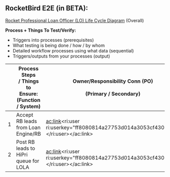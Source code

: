 
## **RocketBird E2E (in BETA):**

[Rocket Professional Loan Officer (LO) Life Cycle Diagram](https://editor.signavio.com/p/hub-preview#model/ff04d56e3b8644cd880073bf5a6af3ab;diagram) (Overall)



**Process + Things To Test/Verify:**

- Triggers into processes (prerequisites)
- What testing is being done / how / by whom
- Detailed workflow processes using what data (sequential)
- Triggers/outputs from your processes (output)





| <br> | Process Steps / Things to Ensure:<br>(Function / System)<br> | Owner/Responsibility Conn (PO)<br><br>(Primary / Secondary)<br> | SME / Testing Conn<br><br>(Primary / Secondary)<br> | Input and Output Triggers / Notifications<br> | Estimated Duration<br> | Status<br><br>(Complete / Not Started)<br> | Notes / Issues<br> |
| --- | --- | --- | --- | --- | --- | --- | --- |
| 1 | Accept RB leads from Loan Engine/RB | <br><ac:link><ri:user ri:userkey="ff8080814a27753d014a3053cf430012"></ri:user></ac:link><br> | <br><ac:link><ri:user ri:userkey="ff8080814a27753d014a3053cf430012"></ri:user></ac:link><br> | <br> | 5mins | **INCOMPLETE** | <br> |
| 2 | Post RB leads to HiPri queue for LOLA | <br><ac:link><ri:user ri:userkey="ff8080814a27753d014a3053cf430012"></ri:user></ac:link><br> | <br><ac:link><ri:user ri:userkey="ff8080814a27753d014a3053cf430012"></ri:user></ac:link><br> | <br> | <br> | **INCOMPLETE** | <br> |



